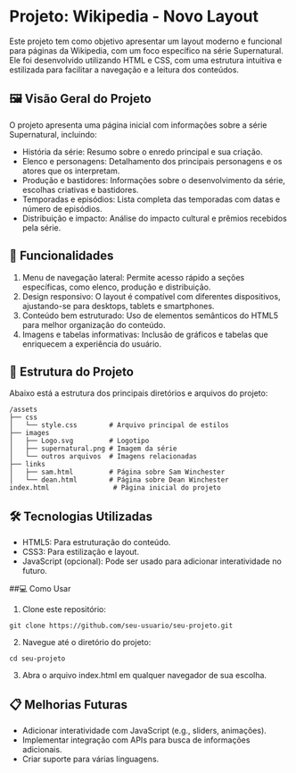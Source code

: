 # Projeto: Wikipedia - Novo Layout

Este projeto tem como objetivo apresentar um layout moderno e funcional para páginas da Wikipedia, com um foco específico na série Supernatural. Ele foi desenvolvido utilizando HTML e CSS, com uma estrutura intuitiva e estilizada para facilitar a navegação e a leitura dos conteúdos.

## 🖼️ Visão Geral do Projeto

O projeto apresenta uma página inicial com informações sobre a série Supernatural, incluindo:

- História da série: Resumo sobre o enredo principal e sua criação.
- Elenco e personagens: Detalhamento dos principais personagens e os atores que os interpretam.
- Produção e bastidores: Informações sobre o desenvolvimento da série, escolhas criativas e bastidores.
- Temporadas e episódios: Lista completa das temporadas com datas e número de episódios.
- Distribuição e impacto: Análise do impacto cultural e prêmios recebidos pela série.

## 🚀 Funcionalidades

1. Menu de navegação lateral: Permite acesso rápido a seções específicas, como elenco, produção e distribuição.
2. Design responsivo: O layout é compatível com diferentes dispositivos, ajustando-se para desktops, tablets e smartphones.
3. Conteúdo bem estruturado: Uso de elementos semânticos do HTML5 para melhor organização do conteúdo.
4. Imagens e tabelas informativas: Inclusão de gráficos e tabelas que enriquecem a experiência do usuário.

## 📂 Estrutura do Projeto

Abaixo está a estrutura dos principais diretórios e arquivos do projeto:

```
/assets
├── css
│   └── style.css        # Arquivo principal de estilos
├── images
│   ├── Logo.svg         # Logotipo
│   ├── supernatural.png # Imagem da série
│   └── outros arquivos  # Imagens relacionadas
├── links
│   ├── sam.html         # Página sobre Sam Winchester
│   └── dean.html        # Página sobre Dean Winchester
index.html                # Página inicial do projeto
```

## 🛠️ Tecnologias Utilizadas

- HTML5: Para estruturação do conteúdo.
- CSS3: Para estilização e layout.
- JavaScript (opcional): Pode ser usado para adicionar interatividade no futuro.

##💻 Como Usar

1. Clone este repositório:

```
git clone https://github.com/seu-usuario/seu-projeto.git
```

2. Navegue até o diretório do projeto:

```
cd seu-projeto
```

3. Abra o arquivo index.html em qualquer navegador de sua escolha.
   
## 📋 Melhorias Futuras

- Adicionar interatividade com JavaScript (e.g., sliders, animações).
- Implementar integração com APIs para busca de informações adicionais.
- Criar suporte para várias linguagens.

